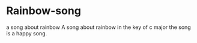 
# Rainbow-song
a song about rainbow
A song about rainbow in the key of c major
the song is a happy  song.